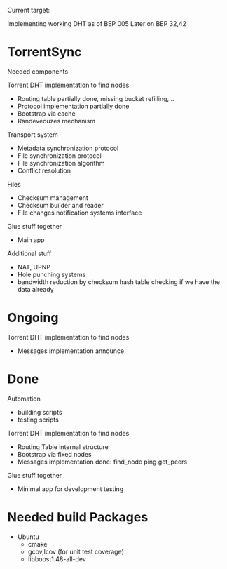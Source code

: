 Current target:

Implementing working DHT as of BEP 005
Later on BEP 32,42

TorrentSync
===========

Needed components

Torrent DHT implementation to find nodes
  * Routing table
    partially done, missing bucket refilling, ..
  * Protocol implementation
    partially done
  * Bootstrap via cache
  * Randeveouzes mechanism

Transport system
  * Metadata synchronization protocol
  * File synchronization protocol
  * File synchronization algorithm
  * Conflict resolution

Files
  * Checksum management
  * Checksum builder and reader
  * File changes notification systems interface

Glue stuff together
  * Main app

Additional stuff
  * NAT, UPNP
  * Hole punching systems
  * bandwidth reduction by checksum hash table checking if we have the data already

Ongoing
=======

Torrent DHT implementation to find nodes
  * Messages implementation
    announce

Done
====

Automation
  * building scripts
  * testing scripts

Torrent DHT implementation to find nodes
  * Routing Table internal structure
  * Bootstrap via fixed nodes
  * Messages implementation
    done:
        find_node
        ping
        get_peers

Glue stuff together
  * Minimal app for development testing

Needed build Packages
===============

* Ubuntu
    * cmake
    * gcov,lcov (for unit test coverage)
    * libboost1.48-all-dev
